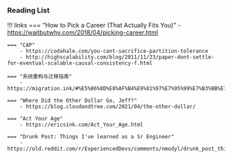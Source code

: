 ### Reading List


!!! links
    === "How to Pick a Career (That Actually Fits You)"
        - https://waitbutwhy.com/2018/04/picking-career.html
        
    === "CAP"
        - https://codahale.com/you-cant-sacrifice-partition-tolerance
        - http://highscalability.com/blog/2011/11/23/paper-dont-settle-for-eventual-scalable-causal-consistency-f.html
        
    === "系统重构与迁移指南"
        - https://migration.ink/#%E5%86%8D%E8%AF%B4%E9%81%97%E7%95%99%E7%B3%BB%E7%BB%9F%E9%87%8D%E6%9E%84
        
    === "Where Did the Other Dollar Go, Jeff?"
        - https://blog.cloudandtree.com/2021/04/the-other-dollar/
    
    === "Act Your Age"
        - https://ericsink.com/Act_Your_Age.html
        
    === "Drunk Post: Things I've learned as a Sr Engineer"
        - https://old.reddit.com/r/ExperiencedDevs/comments/nmodyl/drunk_post_things_ive_learned_as_a_sr_engineer/